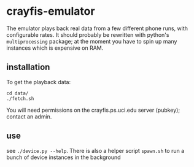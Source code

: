 crayfis-emulator
================
The emulator plays back real data from a few different phone runs, with configurable rates.
It should probably be rewritten with python's `multiprocessing` package; at the moment you have to spin up many instances which is expensive on RAM.

installation
------------
To get the playback data:
```
cd data/
./fetch.sh
```
You will need permissions on the crayfis.ps.uci.edu server (pubkey); contact an admin.

use
---
see `./device.py --help`.
There is also a helper script `spawn.sh` to run a bunch of device instances in the background
